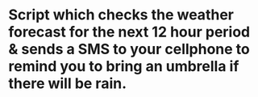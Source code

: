 # Script which checks the weather forecast for the next 12 hour period & sends a SMS to your cellphone to remind you to bring an umbrella if there will be rain.
